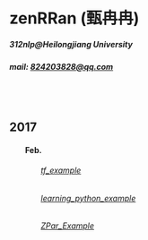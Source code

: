 # zenRRan (甄冉冉)
##### 312nlp@Heilongjiang University
##### mail: 824203828@qq.com
<br><br>
##  2017
#### &emsp;&emsp;Feb.
###### &emsp;&emsp;&emsp;&emsp;[tf_example](https://github.com/zenRRan/tf_example)
###### &emsp;&emsp;&emsp;&emsp;[learning_python_example](https://github.com/zenRRan/learning_python_example)  
###### &emsp;&emsp;&emsp;&emsp;[ZPar_Example](https://github.com/zenRRan/ZPar_Example)
<br><br><br><br><br><br>